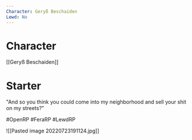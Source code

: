 ```yaml
---
Character: Geryß Beschaiden
Lewd: No
---
```

# Character
[[Geryß Beschaiden]]

# Starter
"And so you think you could come into my neighborhood and sell your shit on my streets?"  

#OpenRP #FeraRP #LewdRP 

![[Pasted image 20220723191124.jpg]]
